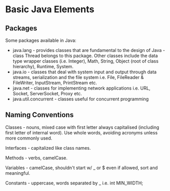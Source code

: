# Basic Java Elements

## Packages

Some packages available in Java:

* java.lang - provides classes that are fundamental to the design of Java - class Thread belongs to this package. Other classes include the data type wrapper classes (i.e. Integer), Math, String, Object (root of class hierarchy), Runtime, System.
* java.io - classes that deal with system input and output through data streams, serialization and the file system i.e. File, FileReader & FileWriter, InputStream, PrintStream etc.
* java.net - classes for implementing network applications i.e. URL, Socket, ServerSocket, Proxy etc.
* java.util.concurrent - classes useful for concurrent programming

## Naming Conventions

Classes - nouns, mixed case with first letter always capitalised (including first letter of internal word). Use whole words, avoiding acronyms unless more commonly used.

Interfaces - capitalized like class names.

Methods - verbs, camelCase.

Variables - camelCase, shouldn't start w/ _ or $ even if allowed, sort and meaningful.

Constants - uppercase, words separated by _ i.e. int MIN_WIDTH;
